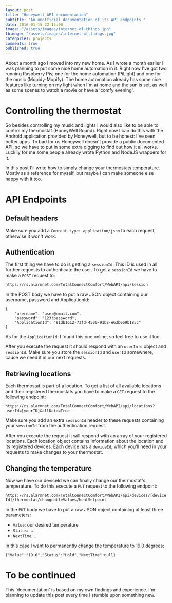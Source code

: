 ```yaml
---
layout: post
title: "Honeywell API documentation"
subtitle: "An unofficial documentation of its API endpoints."
date: 2016-01-15 22:15:00
image: "/assets/images/internet-of-things.jpg"
fbimage: "/assets/images/internet-of-things.jpg"
categories: projects
comments: true
published: true
---
```


About a month ago I moved into my new home. As I wrote a month earlier I was planning to put some nice home automation in it. Right now I've got two running Raspberry Pis; one for the home automation (PiLight) and one for the music (Mopidy-Mopify). The home automation already has some nice features like turning on my light when I'm at home and the sun is set, as well as some scenes to watch a movie or have a 'comfy evening'.

# Controlling the thermostat 
So besides controlling my music and lights I would also like to be able to control my thermostat (HoneyWell Round). Right now I can do this with the Android application provided by Honeywell, but to be honest: I've seen better apps. To bad for us Honeywell doesn't provide a public documented API, so we have to put in some extra digging to find out how it all works. Luckily for me some people already wrote Python and NodeJS wrappers for it. 

In this post I'll write how to simply change your thermostats temperature. Mostly as a reference for myself, but maybe I can make someone else happy with it too.

# API Endpoints

## Default headers
Make sure you add a `Content-type: application/json` to each request, otherwise it won't work.

## Authentication 
The first thing we have to do is getting a `sessionId`. This ID is used in all further requests to authenticate the user. To get a `sessionId` we have to make a `POST` request to: 

`https://rs.alarmnet.com/TotalConnectComfort/WebAPI/api/Session`

In the POST body we have to put a raw JSON object containing our username, password and ApplicationId:

```
{
    "username": "user@email.com",
    "password": "123!password",
    "ApplicationId": "91db1612-73fd-4500-91b2-e63b069b185c"
}
```

As for the `ApplicationId`: I found this one online, so feel free to use it too. 

After you execute the request it should respond with an `userInfo` object and `sessionId`. Make sure you store the `sessionId` and `userId` somewhere, cause we need it in our next requests.

## Retrieving locations
Each thermostat is part of a location. To get a list of all available locations and their registered thermostats you have to make a `GET` request to the following endpoint:

`https://rs.alarmnet.com/TotalConnectComfort/WebAPI/api/locations?userId=[yourID]&allData=True`

Make sure you add an extra `sessionId` header to these requests containing your `sessionId` from the authentication request.

After you execute the request it will respond with an array of your registered locations. Each location object contains information about the location and its registered devices. Each device has a `deviceId`, which you'll need in your requests to make changes to your thermostat. 

## Changing the temperature
Now we have our deviceId we can finally change our thermostat's temperature. To do this execute a `PUT` request to the following endpoint:

`https://rs.alarmnet.com/TotalConnectComfort/WebAPI/api/devices/[deviceId]/thermostat/changeableValues/heatSetpoint`

In the `PUT` body we have to put a raw JSON object containing at least three parameters: 

- `Value`: our desired temperature
- `Status`: ...
- `NextTime`: ...

In this case I want to permanently change the temperature to 19.0 degrees:

```
{"Value":"19.0","Status":"Hold","NextTime":null}
```

# To be continued 
This 'documentation' is based on my own findings and experience. I'm planning to update this post every time I stumble upon something new.